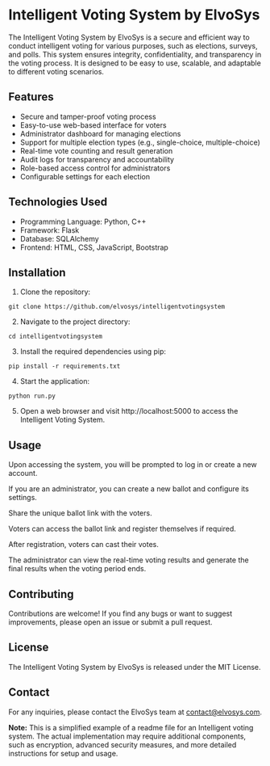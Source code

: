# Intelligent Voting System by ElvoSys

The Intelligent Voting System by ElvoSys is a secure and efficient way to conduct intelligent voting for various purposes, such as elections, surveys, and polls. This system ensures integrity, confidentiality, and transparency in the voting process. It is designed to be easy to use, scalable, and adaptable to different voting scenarios.
## Features

- Secure and tamper-proof voting process
- Easy-to-use web-based interface for voters
- Administrator dashboard for managing elections
- Support for multiple election types (e.g., single-choice, multiple-choice)
- Real-time vote counting and result generation
- Audit logs for transparency and accountability
- Role-based access control for administrators
- Configurable settings for each election

## Technologies Used
- Programming Language: Python, C++
- Framework: Flask
- Database: SQLAlchemy
- Frontend: HTML, CSS, JavaScript, Bootstrap

## Installation

1. Clone the repository:
```
git clone https://github.com/elvosys/intelligentvotingsystem
```
2. Navigate to the project directory:
```
cd intelligentvotingsystem
```
3. Install the required dependencies using pip:
```
pip install -r requirements.txt
```
4. Start the application:
```
python run.py
```
5. Open a web browser and visit http://localhost:5000 to access the Intelligent Voting System.

## Usage
Upon accessing the system, you will be prompted to log in or create a new account.

If you are an administrator, you can create a new ballot and configure its settings.

Share the unique ballot link with the voters.

Voters can access the ballot link and register themselves if required.

After registration, voters can cast their votes.

The administrator can view the real-time voting results and generate the final results when the voting period ends.

## Contributing
Contributions are welcome! If you find any bugs or want to suggest improvements, please open an issue or submit a pull request.

## License
The Intelligent Voting System by ElvoSys is released under the MIT License.

## Contact
For any inquiries, please contact the ElvoSys team at contact@elvosys.com.

<b>Note:</b> This is a simplified example of a readme file for an Intelligent voting system. The actual implementation may require additional components, such as encryption, advanced security measures, and more detailed instructions for setup and usage.